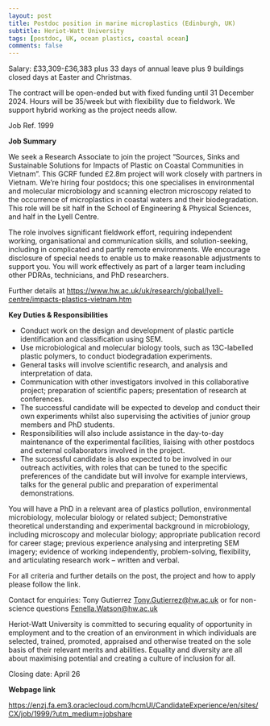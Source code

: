 ```yaml
---
layout: post
title: Postdoc position in marine microplastics (Edinburgh, UK)
subtitle: Heriot-Watt University
tags: [postdoc, UK, ocean plastics, coastal ocean]
comments: false
---
```

Salary: £33,309-£36,383 plus 33 days of annual leave plus 9 buildings closed days at Easter and Christmas.

The contract will be open-ended but with fixed funding until 31 December 2024. Hours will be 35/week but with flexibility due to fieldwork. We support hybrid working as the project needs allow.

Job Ref. 1999

**Job Summary**

We seek a Research Associate to join the project “Sources, Sinks and Sustainable Solutions for Impacts of Plastic on Coastal Communities in Vietnam”. This GCRF funded £2.8m project will work closely with partners in Vietnam. We’re hiring four postdocs; this one specialises in environmental and molecular microbiology and scanning electron microscopy related to the occurrence of microplastics in coastal waters and their biodegradation. This role will be sit half in the School of Engineering & Physical Sciences, and half in the Lyell Centre.

The role involves significant fieldwork effort, requiring independent working, organisational and communication skills, and solution-seeking, including in complicated and partly remote environments. We encourage disclosure of special needs to enable us to make reasonable adjustments to support you. You will work effectively as part of a larger team including other PDRAs, technicians, and PhD researchers.

Further details at https://www.hw.ac.uk/uk/research/global/lyell-centre/impacts-plastics-vietnam.htm

**Key Duties & Responsibilities**

- Conduct work on the design and development of plastic particle identification and classification using SEM.
- Use microbiological and molecular biology tools, such as 13C-labelled plastic polymers, to conduct biodegradation experiments.
- General tasks will involve scientific research, and analysis and interpretation of data.
- Communication with other investigators involved in this collaborative project; preparation of scientific papers; presentation of research at conferences.
- The successful candidate will be expected to develop and conduct their own experiments whilst also supervising the activities of junior group members and PhD students.
- Responsibilities will also include assistance in the day-to-day maintenance of the experimental facilities, liaising with other postdocs and external collaborators involved in the project.
- The successful candidate is also expected to be involved in our outreach activities, with roles that can be tuned to the specific preferences of the candidate but will involve for example interviews, talks for the general public and preparation of experimental demonstrations.

You will have a PhD in a relevant area of plastics pollution, environmental microbiology, molecular biology or related subject; Demonstrative theoretical understanding and experimental background in microbiology, including microscopy and molecular biology; appropriate publication record for career stage; previous experience analysing and interpreting SEM imagery; evidence of working independently, problem-solving, flexibility, and articulating research work – written and verbal.

For all criteria and further details on the post, the project and how to apply please follow the link.

Contact for enquiries: Tony Gutierrez Tony.Gutierrez@hw.ac.uk or for non-science questions Fenella.Watson@hw.ac.uk

Heriot-Watt University is committed to securing equality of opportunity in employment and to the creation of an environment in which individuals are selected, trained, promoted, appraised and otherwise treated on the sole basis of their relevant merits and abilities. Equality and diversity are all about maximising potential and creating a culture of inclusion for all.

Closing date: April 26

**Webpage link**

https://enzj.fa.em3.oraclecloud.com/hcmUI/CandidateExperience/en/sites/CX/job/1999/?utm_medium=jobshare

